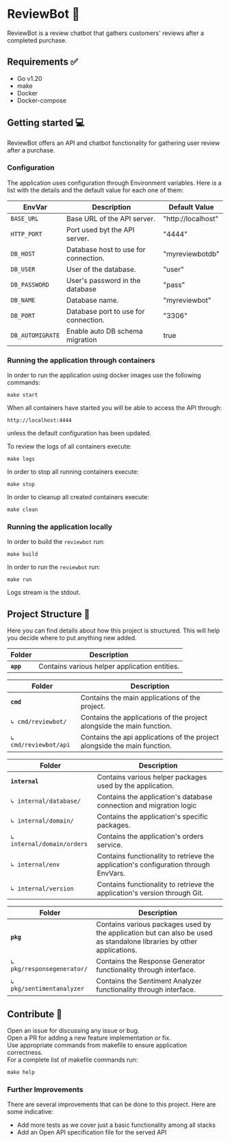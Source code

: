 # ReviewBot 🤖
ReviewBot is a review chatbot that gathers customers' reviews after a completed purchase.

## Requirements ✅
- Go v1.20
- make
- Docker
- Docker-compose


## Getting started 💻

ReviewBot offers an API and chatbot functionality for gathering user review after a purchase. 

### Configuration

The application uses configuration through Environment variables. Here is a list with the details and the default
value for each one of them:

| EnvVar           | Description                          | Default Value      |
|------------------|--------------------------------------|--------------------|
| `BASE_URL`       | Base URL of the API server.          | "http://localhost" |
| `HTTP_PORT`      | Port used byt the API server.        | "4444"             |
| `DB_HOST`        | Database host to use for connection. | "myreviewbotdb"    |
| `DB_USER`        | User of the database.                | "user"             |
| `DB_PASSWORD`    | User's password in the database      | "pass"             |
| `DB_NAME`        | Database name.                       | "myreviewbot"      |
| `DB_PORT`        | Database port to use for connection. | "3306"             |
| `DB_AUTOMIGRATE` | Enable auto DB schema migration      | true               |

### Running the application through containers

In order to run the application using docker images use the following commands:
```
make start
```

When all containers have started you will be able to access the API through:
```
http://localhost:4444
```
unless the default configuration has been updated. 

To review the logs of all containers execute:
```
make logs
```

In order to stop all running containers execute:
```
make stop
```

In order to cleanup all created containers execute:
```
make clean
```

### Running the application locally

In order to build the `reviewbot` run:
```
make build
```

In order to run the `reviewbot` run:
```
make run
```
Logs stream is the stdout.

## Project Structure 📏

Here you can find details about how this project is structured. This will help you decide where to put anything new
added.

| Folder    | Description                                    |
|-----------|------------------------------------------------|
| **`app`** | Contains various helper application entities.  |

| Folder             | Description                                                               |
|--------------------|---------------------------------------------------------------------------|
| **`cmd`**          | Contains the main applications of the project.                            |
| `↳ cmd/reviewbot/` | Contains the applications of the project alongside the main function.     |
| `↳ cmd/reviewbot/api`   | Contains the api applications of the project alongside the main function. |

| Folder                     | Description                                                                         |
|----------------------------|-------------------------------------------------------------------------------------|
| **`internal`**             | Contains various helper packages used by the application.                           |
| `↳ internal/database/`     | Contains the application's database connection and migration logic                  |
| `↳ internal/domain/`       | Contains the application's specific packages.                                       |
| `↳ internal/domain/orders` | Contains the application's orders service.                                          |
| `↳ internal/env`           | Contains functionality to retrieve the application's configuration through EnvVars. |
| `↳ internal/version`       | Contains functionality to retrieve the application's version through Git.           |


| Folder                          | Description                                                                                                      |
|---------------------------------|------------------------------------------------------------------------------------------------------------------|
| **`pkg`**                       | Contains various packages used by the application but can also be used as standalone libraries by other applications. |
| `↳ pkg/responsegenerator/`          | Contains the Response Generator functionality through interface.                                                 |
| `↳ pkg/sentimentanalyzer` | Contains the Sentiment Analyzer functionality through interface.                                                 |


## Contribute 🙋

Open an issue for discussing any issue or bug.  
Open a PR for adding a new feature implementation or fix.  
Use appropriate commands from makefile to ensure application correctness.  
For a complete list of makefile commands run:
```
make help
```

### Further Improvements

There are several improvements that can be done to this project. Here are some indicative:
- Add more tests as we cover just a basic functionality among all stacks
- Add an Open API specification file for the served API
